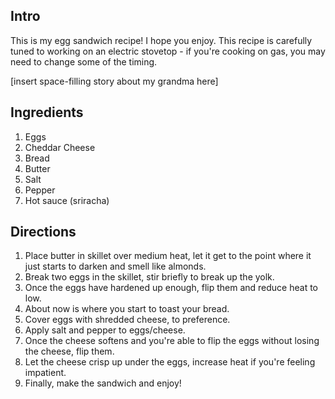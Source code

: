 ## Intro
This is my egg sandwich recipe! I hope you enjoy. This recipe is carefully tuned to working on an electric stovetop - if you're cooking on gas, you may need to change some of the timing.

[insert space-filling story about my grandma here]

## Ingredients

1. Eggs
1. Cheddar Cheese
1. Bread
1. Butter
1. Salt
1. Pepper
1. Hot sauce (sriracha)

## Directions

1. Place butter in skillet over medium heat, let it get to the point where it just starts to darken and smell like almonds.
1. Break two eggs in the skillet, stir briefly to break up the yolk.
1. Once the eggs have hardened up enough, flip them and reduce heat to low.
1. About now is where you start to toast your bread.
1. Cover eggs with shredded cheese, to preference.
1. Apply salt and pepper to eggs/cheese.
1. Once the cheese softens and you're able to flip the eggs without losing the cheese, flip them.
1. Let the cheese crisp up under the eggs, increase heat if you're feeling impatient.
1. Finally, make the sandwich and enjoy!
